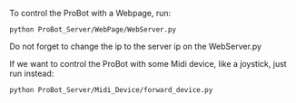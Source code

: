 To control the ProBot with a Webpage, run:

    python ProBot_Server/WebPage/WebServer.py 

Do not forget to change the ip to the server ip on the WebServer.py 

If we want to control the ProBot with some Midi device, like a joystick, just run instead:

    python ProBot_Server/Midi_Device/forward_device.py
